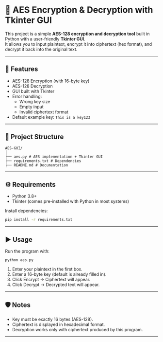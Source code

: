 # 🔐 AES Encryption & Decryption with Tkinter GUI

This project is a simple **AES-128 encryption and decryption tool** built in Python with a user-friendly **Tkinter GUI**.  
It allows you to input plaintext, encrypt it into ciphertext (hex format), and decrypt it back into the original text.

---

## 🚀 Features
- AES-128 Encryption (with 16-byte key)
- AES-128 Decryption
- GUI built with Tkinter
- Error handling:
  - Wrong key size
  - Empty input
  - Invalid ciphertext format
- Default example key: `This is a key123`

---

## 📂 Project Structure
```
AES-GUI/
│
├── aes.py # AES implementation + Tkinter GUI
├── requirements.txt # Dependencies
├── README.md # Documentation
```

---

## ⚙️ Requirements

- Python 3.8+  
- Tkinter (comes pre-installed with Python in most systems)

Install dependencies:
```bash
pip install -r requirements.txt
```

---

## ▶️ Usage

Run the program with:
```
python aes.py
```
1. Enter your plaintext in the first box.
2. Enter a 16-byte key (default is already filled in).
3. Click Encrypt → Ciphertext will appear.
4. Click Decrypt → Decrypted text will appear.

---

## 🛡️ Notes
* Key must be exactly 16 bytes (AES-128).
* Ciphertext is displayed in hexadecimal format.
* Decryption works only with ciphertext produced by this program.

---